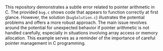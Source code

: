 This repository demonstrates a subtle error related to pointer arithmetic in C.  The provided `bug.c` shows code that appears to function correctly at first glance. However,  the solution (`bugSolution.c`) illustrates the potential problems and offers a more robust approach. The main issue revolves around the potential for unexpected behavior if pointer arithmetic is not handled carefully, especially in situations involving array access or memory allocation. This example serves as a reminder of the importance of careful pointer management in C programming. 